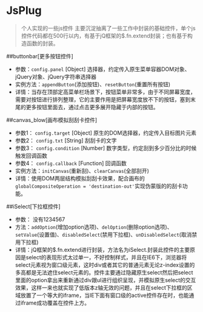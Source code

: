# JsPlug
 >个人实现的一些js控件
 >主要沉淀抽离了一些工作中封装的基础控件，单个js控件代码都在500行以内，有基于jQ框架的$.fn.extend封装；也有基于构造函数的封装。

##buttonbar[更多按钮控件]
 - 参数：`config.panel` [Object] 选择器，约定传入原生菜单容器DOM对象、jQuery对象、jQuery字符串选择器
 - 实例方法：`appendButton`(添加按钮)、`resetButton`(重置所有按钮) 
 - 详情：当存在顶部定高菜单栏场景下，按钮菜单非常多，由于不同屏幕宽度，需要对按钮进行排列整理，它的主要作用是把屏幕宽度放不下的按钮，塞到末尾的更多按钮里面去，通过点击更多展开隐藏于内部的按钮。

##canvas_blow[画布模拟刮刮卡控件]
 - 参数1： `config.target` [Object] 原生的DOM选择器，约定传入目标图片元素
 - 参数2： `config.txt` [String] 刮刮卡的文字
 - 参数3： `config.condition` [Number] 数字类型，约定刮到多少百分比的时候触发回调函数
 - 参数4： `config.callback` [Function] 回调函数
 - 实例方法：`initCanvas`(重新刮)、`clearCanvas`(全部刮开)
 - 详情：使用DOM两层结构模拟刮刮卡效果，配合画布的`globalCompositeOperation = 'destination-out'`实现伪蒙版的的刮卡功能。

##iSelect[下拉框控件]
 - 参数： 没有1234567
 - 方法：`addOption`(增加option选项)、`delOption`(删除option选项)、`setValue`(设置值)、`disabledSelect`(禁用下拉框)、`unDisabledSelect`(取消禁用下拉框)  
 - 详情：jQ框架的$.fn.extend进行封装，方法名为iSelect.封装此控件的主要原因是select的表现形式太过单一，不好控制样式，并且在IE6下，浏览器将select元素视为窗口级元素，这时div或者其它的普通元素无论z-index设置的多高都是无法遮住select元素的。控件主要通过隐藏原生select然后把select里面的option拿出来重新通过div跟ul进行组织呈现，并模拟原生select的交互效果，这样一来也就实现了低版本z轴无效的问题，并且在select下拉框的区域放置了一个等大的iframe，当IE下面有窗口级的active控件存在时，也能通过iframe成功覆盖在控件上方。


